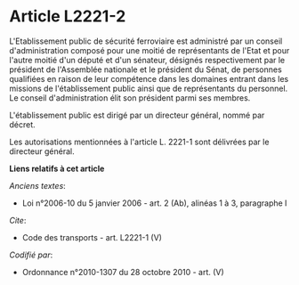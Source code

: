 # Article L2221-2

L'Etablissement public de sécurité ferroviaire est administré par un conseil d'administration composé pour une moitié de
représentants de l'Etat et pour l'autre moitié d'un député et d'un sénateur, désignés respectivement par le président de
l'Assemblée nationale et le président du Sénat, de personnes qualifiées en raison de leur compétence dans les domaines
entrant dans les missions de l'établissement public ainsi que de représentants du personnel. Le conseil d'administration élit
son président parmi ses membres.

L'établissement public est dirigé par un directeur général, nommé par décret. 

Les autorisations mentionnées à l'article L. 2221-1 sont délivrées par le directeur général.

**Liens relatifs à cet article**

_Anciens textes_:

  - Loi n°2006-10 du 5 janvier 2006 - art. 2 (Ab), alinéas 1 à 3, paragraphe I

_Cite_:

  - Code des transports - art. L2221-1 (V)

_Codifié par_:

  - Ordonnance n°2010-1307 du 28 octobre 2010 - art. (V)
